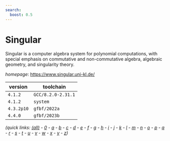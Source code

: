 ```yaml
---
search:
  boost: 0.5
---
```

# Singular

Singular is a computer algebra system for polynomial computations, with special emphasis on commutative and non-commutative algebra, algebraic geometry, and singularity theory.

*homepage*: <https://www.singular.uni-kl.de/>

version | toolchain
--------|----------
``4.1.2`` | ``GCC/8.2.0-2.31.1``
``4.1.2`` | ``system``
``4.3.2p10`` | ``gfbf/2022a``
``4.4.0`` | ``gfbf/2023b``


*(quick links: [(all)](../index.md) - [0](../0/index.md) - [a](../a/index.md) - [b](../b/index.md) - [c](../c/index.md) - [d](../d/index.md) - [e](../e/index.md) - [f](../f/index.md) - [g](../g/index.md) - [h](../h/index.md) - [i](../i/index.md) - [j](../j/index.md) - [k](../k/index.md) - [l](../l/index.md) - [m](../m/index.md) - [n](../n/index.md) - [o](../o/index.md) - [p](../p/index.md) - [q](../q/index.md) - [r](../r/index.md) - [s](../s/index.md) - [t](../t/index.md) - [u](../u/index.md) - [v](../v/index.md) - [w](../w/index.md) - [x](../x/index.md) - [y](../y/index.md) - [z](../z/index.md))*

